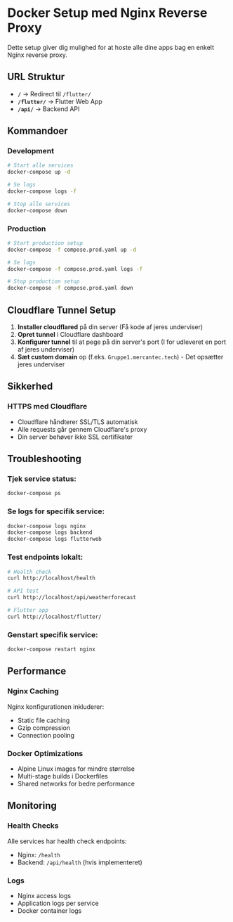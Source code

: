 # Docker Setup med Nginx Reverse Proxy

Dette setup giver dig mulighed for at hoste alle dine apps bag en enkelt Nginx reverse proxy.

## URL Struktur

- **`/`** → Redirect til `/flutter/`
- **`/flutter/`** → Flutter Web App
- **`/api/`** → Backend API

## Kommandoer

### Development
```bash
# Start alle services
docker-compose up -d

# Se logs
docker-compose logs -f

# Stop alle services
docker-compose down
```

### Production
```bash
# Start production setup
docker-compose -f compose.prod.yaml up -d

# Se logs
docker-compose -f compose.prod.yaml logs -f

# Stop production setup
docker-compose -f compose.prod.yaml down
```

## Cloudflare Tunnel Setup

1. **Installer cloudflared** på din server (Få kode af jeres underviser)
2. **Opret tunnel** i Cloudflare dashboard
3. **Konfigurer tunnel** til at pege på din server's port (I for udleveret en port af jeres underviser)
4. **Sæt custom domain** op (f.eks. `Gruppe1.mercantec.tech`) - Det opsætter jeres underviser


## Sikkerhed

### HTTPS med Cloudflare
- Cloudflare håndterer SSL/TLS automatisk
- Alle requests går gennem Cloudflare's proxy
- Din server behøver ikke SSL certifikater


## Troubleshooting

### Tjek service status:
```bash
docker-compose ps
```

### Se logs for specifik service:
```bash
docker-compose logs nginx
docker-compose logs backend
docker-compose logs flutterweb
```

### Test endpoints lokalt:
```bash
# Health check
curl http://localhost/health

# API test
curl http://localhost/api/weatherforecast

# Flutter app
curl http://localhost/flutter/

```

### Genstart specifik service:
```bash
docker-compose restart nginx
```

## Performance

### Nginx Caching
Nginx konfigurationen inkluderer:
- Static file caching
- Gzip compression
- Connection pooling

### Docker Optimizations
- Alpine Linux images for mindre størrelse
- Multi-stage builds i Dockerfiles
- Shared networks for bedre performance

## Monitoring

### Health Checks
Alle services har health check endpoints:
- Nginx: `/health`
- Backend: `/api/health` (hvis implementeret)

### Logs
- Nginx access logs
- Application logs per service
- Docker container logs 